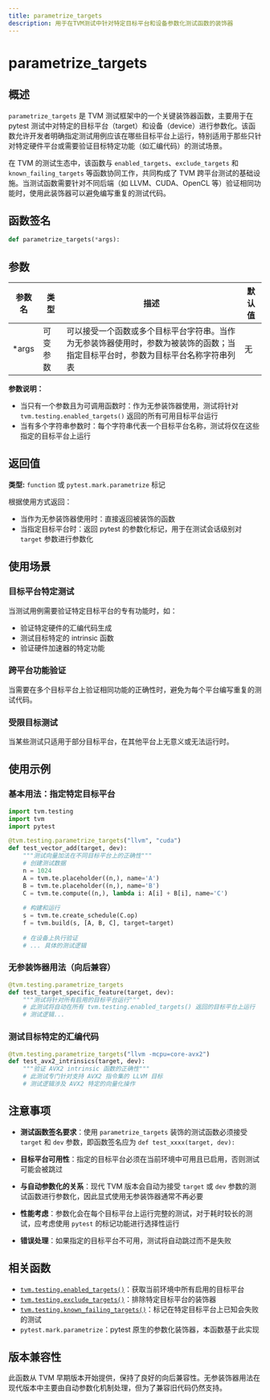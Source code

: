 ```yaml
---
title: parametrize_targets
description: 用于在TVM测试中针对特定目标平台和设备参数化测试函数的装饰器
---
```


# parametrize_targets

## 概述

`parametrize_targets` 是 TVM 测试框架中的一个关键装饰器函数，主要用于在 pytest 测试中对特定的目标平台（target）和设备（device）进行参数化。该函数允许开发者明确指定测试用例应该在哪些目标平台上运行，特别适用于那些只针对特定硬件平台或需要验证目标特定功能（如汇编代码）的测试场景。

在 TVM 的测试生态中，该函数与 `enabled_targets`、`exclude_targets` 和 `known_failing_targets` 等函数协同工作，共同构成了 TVM 跨平台测试的基础设施。当测试函数需要针对不同后端（如 LLVM、CUDA、OpenCL 等）验证相同功能时，使用此装饰器可以避免编写重复的测试代码。

## 函数签名

```python
def parametrize_targets(*args):
```

## 参数

| 参数名 | 类型 | 描述 | 默认值 |
|--------|------|------|--------|
| *args | 可变参数 | 可以接受一个函数或多个目标平台字符串。当作为无参装饰器使用时，参数为被装饰的函数；当指定目标平台时，参数为目标平台名称字符串列表 | 无 |

**参数说明：**
- 当只有一个参数且为可调用函数时：作为无参装饰器使用，测试将针对 `tvm.testing.enabled_targets()` 返回的所有可用目标平台运行
- 当有多个字符串参数时：每个字符串代表一个目标平台名称，测试将仅在这些指定的目标平台上运行

## 返回值

**类型:** `function` 或 `pytest.mark.parametrize` 标记

根据使用方式返回：
- 当作为无参装饰器使用时：直接返回被装饰的函数
- 当指定目标平台时：返回 pytest 的参数化标记，用于在测试会话级别对 `target` 参数进行参数化

## 使用场景

### 目标平台特定测试
当测试用例需要验证特定目标平台的专有功能时，如：
- 验证特定硬件的汇编代码生成
- 测试目标特定的 intrinsic 函数
- 验证硬件加速器的特定功能

### 跨平台功能验证
当需要在多个目标平台上验证相同功能的正确性时，避免为每个平台编写重复的测试代码。

### 受限目标测试
当某些测试只适用于部分目标平台，在其他平台上无意义或无法运行时。

## 使用示例

### 基本用法：指定特定目标平台

```python
import tvm.testing
import tvm
import pytest

@tvm.testing.parametrize_targets("llvm", "cuda")
def test_vector_add(target, dev):
    """测试向量加法在不同目标平台上的正确性"""
    # 创建测试数据
    n = 1024
    A = tvm.te.placeholder((n,), name='A')
    B = tvm.te.placeholder((n,), name='B')
    C = tvm.te.compute((n,), lambda i: A[i] + B[i], name='C')
    
    # 构建和运行
    s = tvm.te.create_schedule(C.op)
    f = tvm.build(s, [A, B, C], target=target)
    
    # 在设备上执行验证
    # ... 具体的测试逻辑
```

### 无参装饰器用法（向后兼容）

```python
@tvm.testing.parametrize_targets
def test_target_specific_feature(target, dev):
    """测试将针对所有启用的目标平台运行"""
    # 此测试将自动在所有 tvm.testing.enabled_targets() 返回的目标平台上运行
    # 测试逻辑...
```

### 测试目标特定的汇编代码

```python
@tvm.testing.parametrize_targets("llvm -mcpu=core-avx2")
def test_avx2_intrinsics(target, dev):
    """验证 AVX2 intrinsic 函数的正确性"""
    # 此测试专门针对支持 AVX2 指令集的 LLVM 目标
    # 测试逻辑涉及 AVX2 特定的向量化操作
```

## 注意事项

- **测试函数签名要求**：使用 `parametrize_targets` 装饰的测试函数必须接受 `target` 和 `dev` 参数，即函数签名应为 `def test_xxxx(target, dev):`

- **目标平台可用性**：指定的目标平台必须在当前环境中可用且已启用，否则测试可能会被跳过

- **与自动参数化的关系**：现代 TVM 版本会自动为接受 `target` 或 `dev` 参数的测试函数进行参数化，因此显式使用无参装饰器通常不再必要

- **性能考虑**：参数化会在每个目标平台上运行完整的测试，对于耗时较长的测试，应考虑使用 `pytest` 的标记功能进行选择性运行

- **错误处理**：如果指定的目标平台不可用，测试将自动跳过而不是失败

## 相关函数

- [`tvm.testing.enabled_targets()`](../enabled_targets)：获取当前环境中所有启用的目标平台
- [`tvm.testing.exclude_targets()`](../exclude_targets)：排除特定目标平台的装饰器
- [`tvm.testing.known_failing_targets()`](../known_failing_targets)：标记在特定目标平台上已知会失败的测试
- `pytest.mark.parametrize`：pytest 原生的参数化装饰器，本函数基于此实现

## 版本兼容性

此函数从 TVM 早期版本开始提供，保持了良好的向后兼容性。无参装饰器用法在现代版本中主要由自动参数化机制处理，但为了兼容旧代码仍然支持。
